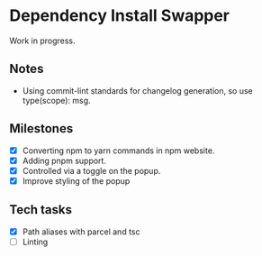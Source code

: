 # Dependency Install Swapper

Work in progress.

## Notes

- Using commit-lint standards for changelog generation, so use type(scope): msg.

## Milestones

- [x] Converting npm to yarn commands in npm website.
- [x] Adding pnpm support.
- [x] Controlled via a toggle on the popup.
- [x] Improve styling of the popup

## Tech tasks

- [x] Path aliases with parcel and tsc
- [ ] Linting
